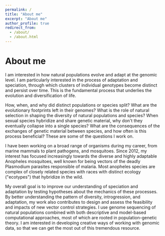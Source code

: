 ```yaml
---
permalink: /
title: "About me"
excerpt: "About me"
author_profile: true
redirect_from:
  - /about/
  - /about.html
---
```


About me
=======

I am interested in how natural populations evolve and adapt at the genomic level. I am particularly interested in the process of adaptation and speciation, through which clusters of individual genotypes become distinct and persist over time. This is the fundamental process that underlies the evolution and diversification of life.

How, when, and why did distinct populations or species split? What are the evolutionary footprints left in their genomes? What is the role of natural selection in shaping the diversity of natural populations and species? When sexual species hybridize and share genetic material, why don't they eventually collapse into a single species? What are the consequences of the exchanges of genetic material between species, and how often is this process beneficial? These are some of the questions I work on.

I have been working on a broad range of organisms during my career, from marine mammals to plant pathogens, and mosquitoes. Since 2012, my interest has focused increasingly towards the diverse and highly adaptable Anopheles mosquitoes, well known for being vectors of the deadly Plasmodium parasites responsible of malaria. Most anopheles species are complex of closely related species with races with distinct ecology ("ecotypes") that hybridize in the wild.

My overall goal is to improve our understanding of speciation and adaptation by testing hypotheses about the mechanics of these processes. By better understanding the pattern of diversity, introgression, and adaptation, my work also contributes to design and assess the feasibility and impacts of new vector control strategies. I use genome sequencing of natural populations combined with both descriptive and model-based computational approaches, most of which are rooted in population-genetic theory. I am interested in developing creative ways of working with genomic data, so that we can get the most out of this tremendous resource.
